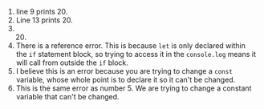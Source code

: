 1. line 9 prints 20. 
2. Line 13 prints 20. 
3. 20. 
4. There is a reference error. This is because `let` is only declared within the `if` statement block, so trying to access it in the `console.log` means it will call from outside the `if` block. 
5. I believe this is an error because you are trying to change a `const` variable, whose whole point is to declare it so it can't be changed. 
6. This is the same error as number 5. We are trying to change a constant variable that can't be changed. 
